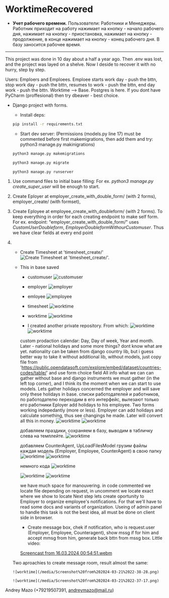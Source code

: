 # WorktimeRecovered
- **Учет рабочего времени.**
Пользователи: Работники и Менеджеры.
Работник приходит на работу нажимает на кнопку - начало рабочего дня, нажимает на кнопку - приостановка, нажимает на кнопку - продолжение, в конце нажимает на кнопку - конец рабочего дня. В базу заносится рабочее время.
____________________________
This project was done in 10 day about a half a year ago. Then .env was lost, and the project was layed on a shelve. Now I deside to recover it with no hurry, step by step.

Users: Emploers and Emploees. Emploee starts work day - push the bttn, stop work day - push the bttn, resumes to work - push the bttn, end day work - push the bttn. Worktime --> Base. Postgres is here. If you dont have PyCharm (proffesional) then try dbeaver - best choice.

- Django project with forms. 
    - Install deps:

    ```cmd
    pip install -r requirements.txt
    ```

    - Start dev server:
    (Permissions (models.py line 17) must be commented before first makemigrations, then add them and try: python3 manage.py makinigrations)

    ```cmd
    python3 manage.py makemigrations 
    ```

     ```cmd
    python3 manage.py migrate
    ```

    ```cmd
    python3 manage.py runserver
    ```



1. Use command files to initial base filling: For ex. _python3 manage.py create_super_user_ will be enough to start.
2. Create Eployer at employer_create_with_double_form/ (with 2 forms), employer_create/ (with formset), 
3. Create Eployee at employee_create_with_doubleform/ (with 2 forms).
To keep everything in order for each creating endpoint to make self form. For ex. endpoint: "employer_create_with_double_form/" uses _CustomUserDoubleform_, _EmployerDoubleformWithourCustomuser_. Thus we have clear fields at every end point
4.  - Create Timesheet at 'timesheet_create/'
    ![Create Timesheet at 'timesheet_create/'.](/media/Screenshot%20from%202024-02-14%2010-19-30.png)
    - This in base saved
        - customuser
        ![customuser](/media/Screenshot%20from%202024-02-14%2010-35-00.png)
        - employer
        ![employer](/media/Screenshot%20from%202024-02-14%2010-35-13.png)
        - emloyee
        ![employee](/media/Screenshot%20from%202024-02-13%2022-08-49.png)
        - timesheet
        ![worktime](/media/Screenshot%20from%202024-02-14%2010-19-55.png)
        - worktime
        ![worktime](/media/Screenshot%20from%202024-02-14%2010-20-40.png)

        - I created another private repository. From which:
        ![worktime](/media/Screenshot%20from%202024-03-04%2009-08-24.png)
        ![worktime](/media/Screenshot%20from%202024-03-05%2000-56-00.png)
        
        custom prodaction calendar: Day, Day of week, Year and month. Later - national holidays and some more things? dont know what are yet.
        nationality can be taken from django country lib, but i guess better way to take it without additional lib, without models, just copy file from 'https://public.opendatasoft.com/explore/embed/dataset/countries-codes/table/' and use form choice field
        All info what we can can gather without base and django instruments we must gather (in the left top corner), and I think its the moment when we can start to use models. Lets gather holidays concerned the employer and will save only these holidays in base. списки работодателей и работников, по работодателю переходим в его интерфейс, вылезают только его работники
        Eployer add holidays to his employee. Two forms working indepedantly (more or less). Employer can add holidays and calculate something, thus see changings he made. Later will convert all this in money.
        ![worktime](/media/Screenshot%20from%202024-03-06%2012-04-37.png)
        ![worktime](/media/Screenshot%20from%202024-03-06%2012-03-49.png)

        добавляем праздики, сохраняем в базу, выводим в табличку слева на темплейте.
        ![worktime](/media/Screenshot%20from%202024-03-06%2014-27-05.png)

        добавляем CounterAgent, UpLoadFilesModel грузим файлы каждая модель (Employer, Employee, CounterAgent) в свою папку
        ![worktime](/media/Screenshot%20from%202024-03-08%2010-45-33.png)
        ![worktime](/media/Screenshot%20from%202024-03-08%2010-46-11.png)

        немного кода 
        ![worktime](/media/Screenshot%20from%202024-03-11%2001-03-05.png)
       
        ![worktime](/media/Screenshot%20from%202024-03-11%2001-04-43.png)
        ![worktime](/media/Screenshot%20from%202024-03-11%2001-17-52.png)

        we have much space for manouvering. in code commented we locate file depending on request, in uncomment we locate exact where we show to locate
        Next step lets create oportunity to Employer to organize employee's notifications. For that we'll have to read some docs and variants of organization. Useing of admin panel to handle this task is not the best idea, all must be done on client side in browser.
        - Create message box, chek if notification, who is request.user (Employer, Employee, Counteragent), show mssg if for him and accept mmsg from him, generate back bttn from mssg box. Little video:
        

        [Screencast from 16.03.2024 00:54:51.webm](https://github.com/Andreymazo/WorktimeRecovered/assets/116811819/75bc66e8-1f67-4686-9a39-669a649110cc)

    Two aproachies to create message room, result almost the same:

        ![worktime](/media/Screenshot%20from%202024-03-21%2022-38-28.png)

        ![worktime](/media/Screenshot%20from%202024-03-21%2022-37-17.png)




Andrey Mazo (+79219507391, andreymazo@mail.ru)
